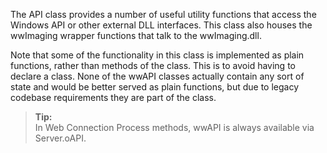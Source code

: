 ﻿The API class provides a number of useful utility functions that access the Windows API or other external DLL interfaces. This class also houses the wwImaging wrapper functions that talk to the wwImaging.dll.Note that some of the functionality in this class is implemented as plain functions, rather than methods of the class. This is to avoid having to declare a class. None of the wwAPI classes actually contain any sort of state and would be better served as plain functions, but due to legacy codebase requirements they are part of the class.>**Tip:**  >In Web Connection Process methods, wwAPI is always available via Server.oAPI.